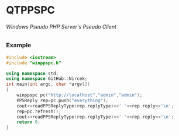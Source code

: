 # QTPPSPC
###### Windows Pseudo PHP Server's Pseudo Client
### Example
```c++
#include <iostream>
#include "winppspc.h"

using namespace std;
using namespace GitHub::Nircek;
int main(int argc, char *argv[])
{
    winppspc pc("http://localhost","admin","admin");
    PPSReply rep=pc.push("everything");
    cout<<readPPSReplyType(rep.replyType)<<' '<<rep.reply<<'\n';
    rep=pc.refresh();
    cout<<readPPSReplyType(rep.replyType)<<' '<<rep.reply<<'\n';
    return 0;
}

```
